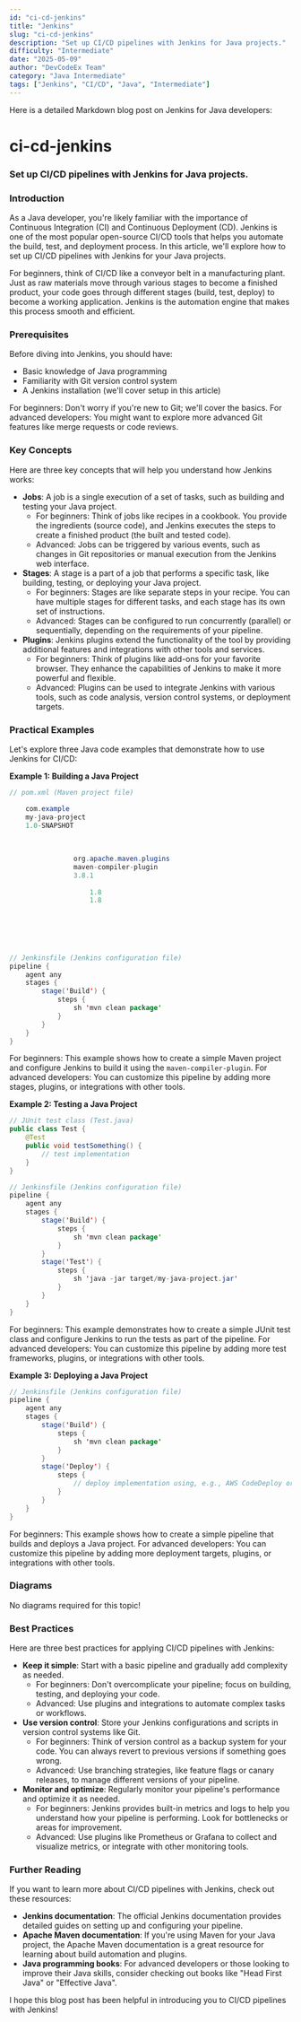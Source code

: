 ```yaml
---
id: "ci-cd-jenkins"
title: "Jenkins"
slug: "ci-cd-jenkins"
description: "Set up CI/CD pipelines with Jenkins for Java projects."
difficulty: "Intermediate"
date: "2025-05-09"
author: "DevCodeEx Team"
category: "Java Intermediate"
tags: ["Jenkins", "CI/CD", "Java", "Intermediate"]
---
```


Here is a detailed Markdown blog post on Jenkins for Java developers:

# ci-cd-jenkins
### Set up CI/CD pipelines with Jenkins for Java projects.

### Introduction

As a Java developer, you're likely familiar with the importance of Continuous Integration (CI) and Continuous Deployment (CD). Jenkins is one of the most popular open-source CI/CD tools that helps you automate the build, test, and deployment process. In this article, we'll explore how to set up CI/CD pipelines with Jenkins for your Java projects.

For beginners, think of CI/CD like a conveyor belt in a manufacturing plant. Just as raw materials move through various stages to become a finished product, your code goes through different stages (build, test, deploy) to become a working application. Jenkins is the automation engine that makes this process smooth and efficient.

### Prerequisites

Before diving into Jenkins, you should have:

* Basic knowledge of Java programming
* Familiarity with Git version control system
* A Jenkins installation (we'll cover setup in this article)

For beginners: Don't worry if you're new to Git; we'll cover the basics. For advanced developers: You might want to explore more advanced Git features like merge requests or code reviews.

### Key Concepts

Here are three key concepts that will help you understand how Jenkins works:

* **Jobs**: A job is a single execution of a set of tasks, such as building and testing your Java project.
	+ For beginners: Think of jobs like recipes in a cookbook. You provide the ingredients (source code), and Jenkins executes the steps to create a finished product (the built and tested code).
	+ Advanced: Jobs can be triggered by various events, such as changes in Git repositories or manual execution from the Jenkins web interface.
* **Stages**: A stage is a part of a job that performs a specific task, like building, testing, or deploying your Java project.
	+ For beginners: Stages are like separate steps in your recipe. You can have multiple stages for different tasks, and each stage has its own set of instructions.
	+ Advanced: Stages can be configured to run concurrently (parallel) or sequentially, depending on the requirements of your pipeline.
* **Plugins**: Jenkins plugins extend the functionality of the tool by providing additional features and integrations with other tools and services.
	+ For beginners: Think of plugins like add-ons for your favorite browser. They enhance the capabilities of Jenkins to make it more powerful and flexible.
	+ Advanced: Plugins can be used to integrate Jenkins with various tools, such as code analysis, version control systems, or deployment targets.

### Practical Examples

Let's explore three Java code examples that demonstrate how to use Jenkins for CI/CD:

**Example 1: Building a Java Project**
```java
// pom.xml (Maven project file)

    com.example
    my-java-project
    1.0-SNAPSHOT
    
        
            
                org.apache.maven.plugins
                maven-compiler-plugin
                3.8.1
                
                    1.8
                    1.8
                
            
        
    


// Jenkinsfile (Jenkins configuration file)
pipeline {
    agent any
    stages {
        stage('Build') {
            steps {
                sh 'mvn clean package'
            }
        }
    }
}
```
For beginners: This example shows how to create a simple Maven project and configure Jenkins to build it using the `maven-compiler-plugin`. For advanced developers: You can customize this pipeline by adding more stages, plugins, or integrations with other tools.

**Example 2: Testing a Java Project**
```java
// JUnit test class (Test.java)
public class Test {
    @Test
    public void testSomething() {
        // test implementation
    }
}

// Jenkinsfile (Jenkins configuration file)
pipeline {
    agent any
    stages {
        stage('Build') {
            steps {
                sh 'mvn clean package'
            }
        }
        stage('Test') {
            steps {
                sh 'java -jar target/my-java-project.jar'
            }
        }
    }
}
```
For beginners: This example demonstrates how to create a simple JUnit test class and configure Jenkins to run the tests as part of the pipeline. For advanced developers: You can customize this pipeline by adding more test frameworks, plugins, or integrations with other tools.

**Example 3: Deploying a Java Project**
```java
// Jenkinsfile (Jenkins configuration file)
pipeline {
    agent any
    stages {
        stage('Build') {
            steps {
                sh 'mvn clean package'
            }
        }
        stage('Deploy') {
            steps {
                // deploy implementation using, e.g., AWS CodeDeploy or GitLab CI/CD
            }
        }
    }
}
```
For beginners: This example shows how to create a simple pipeline that builds and deploys a Java project. For advanced developers: You can customize this pipeline by adding more deployment targets, plugins, or integrations with other tools.

### Diagrams

No diagrams required for this topic!

### Best Practices

Here are three best practices for applying CI/CD pipelines with Jenkins:

* **Keep it simple**: Start with a basic pipeline and gradually add complexity as needed.
	+ For beginners: Don't overcomplicate your pipeline; focus on building, testing, and deploying your code.
	+ Advanced: Use plugins and integrations to automate complex tasks or workflows.
* **Use version control**: Store your Jenkins configurations and scripts in version control systems like Git.
	+ For beginners: Think of version control as a backup system for your code. You can always revert to previous versions if something goes wrong.
	+ Advanced: Use branching strategies, like feature flags or canary releases, to manage different versions of your pipeline.
* **Monitor and optimize**: Regularly monitor your pipeline's performance and optimize it as needed.
	+ For beginners: Jenkins provides built-in metrics and logs to help you understand how your pipeline is performing. Look for bottlenecks or areas for improvement.
	+ Advanced: Use plugins like Prometheus or Grafana to collect and visualize metrics, or integrate with other monitoring tools.

### Further Reading

If you want to learn more about CI/CD pipelines with Jenkins, check out these resources:

* **Jenkins documentation**: The official Jenkins documentation provides detailed guides on setting up and configuring your pipeline.
* **Apache Maven documentation**: If you're using Maven for your Java project, the Apache Maven documentation is a great resource for learning about build automation and plugins.
* **Java programming books**: For advanced developers or those looking to improve their Java skills, consider checking out books like "Head First Java" or "Effective Java".

I hope this blog post has been helpful in introducing you to CI/CD pipelines with Jenkins!